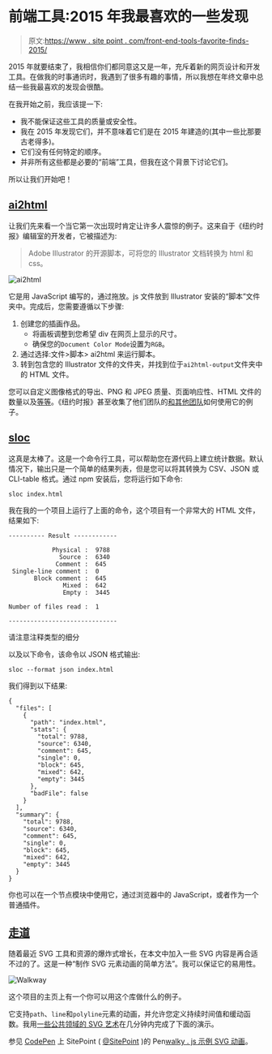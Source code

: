 # 前端工具:2015 年我最喜欢的一些发现

> 原文:[https://www . site point . com/front-end-tools-favorite-finds-2015/](https://www.sitepoint.com/front-end-tools-favorite-finds-2015/)

2015 年就要结束了，我相信你们都同意这又是一年，充斥着新的网页设计和开发工具。在做我的时事通讯时，我遇到了很多有趣的事情，所以我想在年终文章中总结一些我最喜欢的发现会很酷。

在我开始之前，我应该提一下:

*   我不能保证这些工具的质量或安全性。
*   我在 2015 年发现它们，并不意味着它们是在 2015 年建造的(其中一些比那要古老得多)。
*   它们没有任何特定的顺序。
*   并非所有这些都是必要的“前端”工具，但我在这个背景下讨论它们。

所以让我们开始吧！

## [ai2html](http://ai2html.org/)

让我们先来看一个当它第一次出现时肯定让许多人震惊的例子。这来自于《纽约时报》编辑室的开发者，它被描述为:

> Adobe Illustrator 的开源脚本，可将您的 Illustrator 文档转换为 html 和 css。

![ai2html](../Images/0a8d7cff5ebc7b7f2ec50cadfc757aa8.png)

它是用 JavaScript 编写的，通过拖放。js 文件放到 Illustrator 安装的“脚本”文件夹中。完成后，您需要遵循以下步骤:

1.  创建您的插画作品。
    *   将画板调整到您希望 div 在网页上显示的尺寸。
    *   确保您的`Document Color Mode`设置为`RGB`。
2.  通过选择:文件>脚本> ai2html 来运行脚本。
3.  转到包含您的 Illustrator 文件的文件夹，并找到位于`ai2html-output`文件夹中的 HTML 文件。

您可以自定义图像格式的导出、PNG 和 JPEG 质量、页面响应性、HTML 文件的数量以及[等等](http://ai2html.org/#settings)。《纽约时报》甚至收集了他们团队的[和](https://delicious.com/archietse/ai2html,nyt)[其他团队](https://delicious.com/archietse/ai2html,others)如何使用它的例子。

## [sloc](https://github.com/flosse/sloc)

这真是太棒了。这是一个命令行工具，可以帮助您在源代码上建立统计数据。默认情况下，输出只是一个简单的结果列表，但是您可以将其转换为 CSV、JSON 或 CLI-table 格式。通过 npm 安装后，您将运行如下命令:

```
sloc index.html
```

我在我的一个项目上运行了上面的命令，这个项目有一个非常大的 HTML 文件，结果如下:

```
---------- Result ------------

            Physical :  9788
              Source :  6340
             Comment :  645
 Single-line comment :  0
       Block comment :  645
               Mixed :  642
               Empty :  3445

Number of files read :  1

------------------------------
```

请注意注释类型的细分

以及以下命令，该命令以 JSON 格式输出:

```
sloc --format json index.html
```

我们得到以下结果:

```
{
  "files": [
    {
      "path": "index.html",
      "stats": {
        "total": 9788,
        "source": 6340,
        "comment": 645,
        "single": 0,
        "block": 645,
        "mixed": 642,
        "empty": 3445
      },
      "badFile": false
    }
  ],
  "summary": {
    "total": 9788,
    "source": 6340,
    "comment": 645,
    "single": 0,
    "block": 645,
    "mixed": 642,
    "empty": 3445
  }
}
```

你也可以在一个节点模块中使用它，通过浏览器中的 JavaScript，或者作为一个普通插件。

## [走道](https://github.com/ConnorAtherton/walkway)

随着最近 SVG 工具和资源的爆炸式增长，在本文中加入一些 SVG 内容是再合适不过的了。这是一种“制作 SVG 元素动画的简单方法”。我可以保证它的易用性。

![Walkway](../Images/5eb4fdeffde1e805aeea164120677601.png)

这个项目的主页上有一个你可以用这个库做什么的例子。

它支持`path`、`line`和`polyline`元素的动画，并允许您定义持续时间值和缓动函数。我用[一些公共领域的 SVG 艺术](http://publicdomainvectors.org/en/free-clipart/Apple-vector-art/1640.html)在几分钟内完成了下面的演示。

参见 [CodePen](http://codepen.io) 上 SitePoint ( [@SitePoint](http://codepen.io/SitePoint) )的 Pen[walky . js 示例 SVG 动画](http://codepen.io/SitePoint/pen/YwGPqy/)。